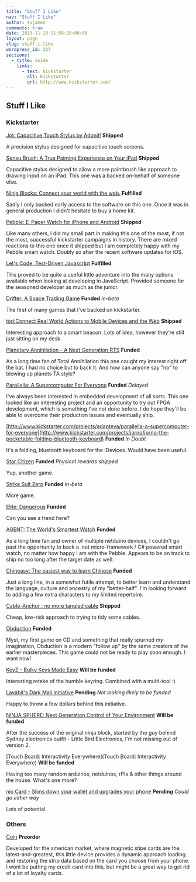 ```yaml
---
title: "Stuff I Like"
nav: "Stuff I Like"
author: tvjames
comments: true
date: 2013-11-18 11:58:20+00:00
layout: page
slug: stuff-i-like
wordpress_id: 327
sections:
  - title: aside
    links:
      - text: Kickstarter
        alt: Kickstarter
        url: http://www.kickstarter.com/
---
```


## Stuff I Like

### Kickstarter

[Jot: Capacitive Touch Stylus by Adonit!](http://www.kickstarter.com/projects/531383637/jot-capacitive-touch-stylus) **Shipped**

A precision stylus designed for capacitive touch screens.

[Sensu Brush: A True Painting Experience on Your iPad](http://www.kickstarter.com/projects/797362124/sensu-brush-a-true-painting-experience-on-your-ipa) **Shipped**

Capacitive stylus designed to allow a more paintbrush like approach to drawing input on an iPad. This one was a backed on-behalf of someone else.

[Ninja Blocks: Connect your world with the web.](http://www.kickstarter.com/projects/ninja/ninja-blocks-connect-your-world-with-the-web) **Fulfilled**

Sadly I only backed early access to the software on this one. Once it was in general production I didn't hesitate to buy a home kit.

[Pebble: E-Paper Watch for iPhone and Android](http://www.kickstarter.com/projects/597507018/pebble-e-paper-watch-for-iphone-and-android) **Shipped**

Like many others, I did my small part in making this one of the most, if not the most, successful kickstarter campaigns in history. There are mixed reactions to this one once it shipped but I am completely happy with my Pebble smart watch. Doubly so after the recent software updates for iOS.

[Let's Code: Test-Driven Javascript](http://www.kickstarter.com/projects/188988365/lets-code-test-driven-javascript) **Fulfilled**

This proved to be quite a useful little adventure into the many options available when looking at developing in JavaScript. Provided someone for the seasoned developer as much as the junior.

[Drifter: A Space Trading Game](http://www.kickstarter.com/projects/celsiusgs/drifter-a-space-trading-game) **Funded** _in-beta_

The first of many games that I've backed on kickstarter.

[tōd:Connect Real World Actions to Mobile Devices and the Web](http://www.kickstarter.com/projects/rowdyrobot/tod-connect-real-world-actions-to-mobile-devices-a) **Shipped**

Interesting approach to a smart beacon. Lots of idea, however they're still just sitting on my desk.

[Planetary Annihilation - A Next Generation RTS](http://www.kickstarter.com/projects/659943965/planetary-annihilation-a-next-generation-rts) **Funded**

As a long time fan of Total Annihilation this one caught my interest right off the bat. I had no choice but to back it. And how can anyone say "no" to blowing up planets TA style?

[Parallella: A Supercomputer For Everyone](http://www.kickstarter.com/projects/adapteva/parallella-a-supercomputer-for-everyone) **Funded** _Delayed_

I've always been interested in embedded development of all sorts. This one looked like an interesting project and an opportunity to try out FPGA development, which is something I've not done before. I do hope they'll be able to overcome their production issues and eventually ship.

[http://www.kickstarter.com/projects/adapteva/parallella-a-supercomputer-for-everyone](http://www.kickstarter.com/projects/jorno/jorno-the-pocketable-folding-bluetooth-keyboard) **Funded** _In Doubt_

It's a folding, bluetooth keyboard for the iDevices. Would have been useful.

[Star Citizen](http://www.kickstarter.com/projects/cig/star-citizen) **Funded** _Physical rewards shipped_

Yup, another game.

[Strike Suit Zero](http://www.kickstarter.com/projects/43153532/strike-suit-zero) **Funded** _in-beta_

More game.

[Elite: Dangerous](http://www.kickstarter.com/projects/1461411552/elite-dangerous) **Funded**

Can you see a trend here?

[AGENT: The World's Smartest Watch](http://www.kickstarter.com/projects/secretlabs/agent-the-worlds-smartest-watch) **Funded**

As a long time fan and owner of multiple netduino devices, I couldn't go past the opportunity to back a .net micro-framework / C# powered smart watch, no matter how happy I am with the Pebble. Appears to be on track to ship no too long after the target date as well.

[Chineasy: The easiest way to learn Chinese](http://www.kickstarter.com/projects/shaolanchineasy/chineasy-begins-0) **Funded**

Just a long line, in a somewhat futile attempt, to better learn and understand the language, culture and ancestry of my "better-half". I'm looking forward to adding a few extra characters to my limited repertoire.

[Cable-Anchor : no more tangled cable](http://www.kickstarter.com/projects/502701513/cable-anchor) **Shipped**

Cheap, low-risk approach to trying to tidy some cables.

[Obduction](http://www.kickstarter.com/projects/cyaninc/obduction) **Funded**

Myst, my first game on CD and something that really spurned my imagination, Obduction is a modern "follow up" by the same creators of the earlier masterpieces. This game could not be ready to play soon enough. I want now!

[KeyZ - Bulky Keys Made Easy](http://www.kickstarter.com/projects/key-z/keyz-bulky-keys-made-easy) **Will be funded**

Interesting retake of the humble keyring. Combined with a multi-tool :)

[Lavabit's Dark Mail Initiative](http://www.kickstarter.com/projects/ladar/lavabits-dark-mail-initiative) **Pending** _Not looking likely to be funded_

Happy to throw a few dollars behind this initiative.

[NINJA SPHERE: Next Generation Control of Your Environment](http://www.kickstarter.com/projects/ninja/ninja-sphere-next-generation-control-of-your-envir) **Will be funded**

After the success of the original ninja block, started by the guy behind Sydney electronics outfit - Little Bird Electronics, I'm not missing out of version 2.

[Touch Board: Interactivity Everywhere](Touch Board: Interactivity Everywhere) **Will be funded**

Having too many random arduinos, netduinos, rPIs & other things around the house. What's one more?

[nio Card - Slims down your wallet and upgrades your phone](http://www.kickstarter.com/projects/1459210729/nio-card-a-smart-card-which-upgrades-your-phone-an) **Pending** _Could go either way_

Lots of potential.

### Others

[Coin](https://onlycoin.com/) **Preorder**

Developed for the american market, where magnetic stipe cards are the latest-and-greatest, this little device provides a dynamic approach loading and restoring the strip data based on the card you choose from your phone. I wont be putting my credit card into this, but might be a great way to get rid of a lot of loyalty cards.
